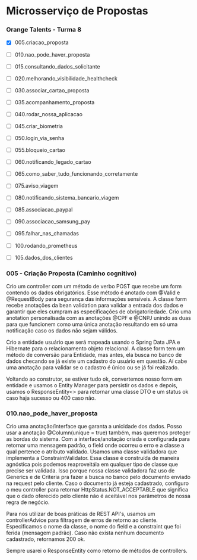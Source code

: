 
# Microsserviço de Propostas
### Orange Talents - Turma 8


- [x] 005.criacao_proposta
- [ ] 010.nao_pode_haver_proposta
- [ ] 015.consultando_dados_solicitante
- [ ] 020.melhorando_visibilidade_healthcheck
- [ ] 030.associar_cartao_proposta
- [ ] 035.acompanhamento_proposta
- [ ] 040.rodar_nossa_aplicacao
- [ ] 045.criar_biometria
- [ ] 050.login_via_senha
- [ ] 055.bloqueio_cartao
- [ ] 060.notificando_legado_cartao
- [ ] 065.como_saber_tudo_funcionando_corretamente
- [ ] 075.aviso_viagem
- [ ] 080.notificando_sistema_bancario_viagem
- [ ] 085.associacao_paypal
- [ ] 090.associacao_samsung_pay
- [ ] 095.falhar_nas_chamadas
- [ ] 100.rodando_prometheus
- [ ] 105.dados_dos_clientes


### 005 - Criação Proposta (Caminho cognitivo)

Crio um controller com um método de verbo POST que recebe um form contendo os dados obrigatórios. Esse método é anotado
com @Valid e @RequestBody para segurança das informações sensíveis.
A classe form recebe anotações da bean validation para validar a entrada dos dados e garantir que eles cumpram as especificações
de obrigatoriedade. 
Crio uma anotation personalisada com as anotações @CPF e @CNPJ unindo as duas para que funcionem como uma única anotação
resultando em só uma notificação caso os dados não sejam válidos.

Crio a entidade usuário que será mapeada usando o Spring Data JPA e Hibernate para o relacionamento objeto relacional.
A classe form tem um método de conversão para Entidade, mas antes, ela busca no banco de dados checando se já existe um
cadastro do usuário em questão. Aí cabe uma anotação para validar se o cadastro é único ou se já foi realizado.

Voltando ao construtor, se estiver tudo ok, convertemos nosso form em entidade e usamos o Entity Manager para persistir 
os dados e depois, usamos o ResponseEntity<> para retornar uma classe DTO e um status ok caso haja sucesso ou 400 caso não.

### 010.nao_pode_haver_proposta

Crio uma anotação/interface que garanta a unicidade dos dados. Posso usar a anotação 
@Column(unique = true) também, mas queremos proteger as bordas do sistema.
Com a interface/anotação criada e configurada para retornar uma mensagem padrão, o field onde
ocorreu o erro e a classe a qual pertence o atributo validado.
Usamos uma classe validadora que implementa a ConstraintValidator. Essa classe é construída
de maneira agnóstica pois podemos reaproveitála em qualquer tipo de classe que precise ser
validada. Isso porque nossa classe validadora faz uso de Generics e de Criteria pra fazer
a busca no banco pelo documento enviado na request pelo cliente.
Caso o documento já esteja cadastrado, configuro o meu controller para retornar
HttpStatus.NOT_ACCEPTABLE que significa que o dado oferecido pelo cliente não é aceitável
nos parâmetros de nossa regra de negócio.

Para nos utilizar de boas práticas de REST API's, usamos um controllerAdvice para filtragem
de erros de retorno ao cliente.
Especificamos o nome da classe, o nome do field e a constraint que foi ferida (mensagem padrão).
Caso não exista nenhum documento cadastrado, retornamos 200 ok.

Sempre usarei o ResponseEntity como retorno de métodos de controllers.
